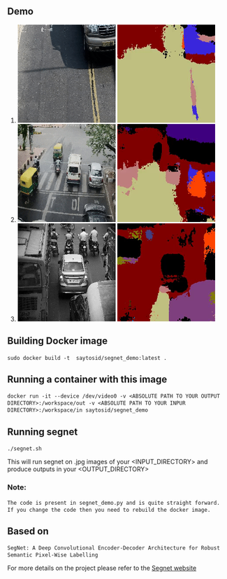 ## Demo
1. ![](videos/input.gif) ![](videos/output.gif)
2. ![](videos/input2.gif) ![](videos/output2.gif)
3. ![](videos/input3.gif) ![](videos/output3.gif)

## Building Docker image  
    sudo docker build -t  saytosid/segnet_demo:latest .

## Running a container with this image

    docker run -it --device /dev/video0 -v <ABSOLUTE PATH TO YOUR OUTPUT DIRECTORY>:/workspace/out -v <ABSOLUTE PATH TO YOUR INPUR DIRECTORY>:/workspace/in saytosid/segnet_demo
## Running segnet  
    ./segnet.sh  
This will run segnet on .jpg images of your <INPUT_DIRECTORY> and produce outputs in your <OUTPUT_DIRECTORY>    
    

### Note:
    The code is present in segnet_demo.py and is quite straight forward. If you change the code then you need to rebuild the docker image.

## Based on 
    SegNet: A Deep Convolutional Encoder-Decoder Architecture for Robust Semantic Pixel-Wise Labelling 
For more details on the project please refer to the [Segnet website](http://mi.eng.cam.ac.uk/projects/segnet/ )


